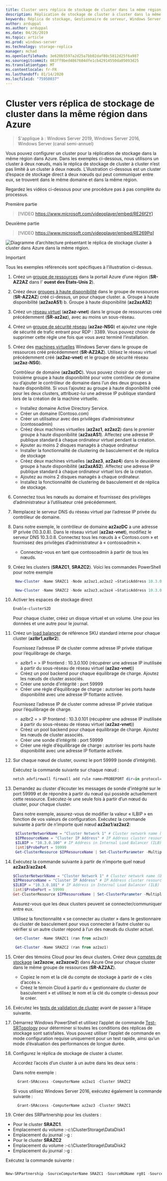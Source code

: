 ```yaml
---
title: Cluster vers réplica de stockage de cluster dans la même région dans Azure
description: Réplication de stockage de cluster à cluster dans la même région dans Azure
keywords: Réplica de stockage, Gestionnaire de serveur, Windows Server, Azure, cluster, la même région
author: arduppal
ms.author: arduppal
ms.date: 04/26/2019
ms.topic: article
ms.prod: windows-server
ms.technology: storage-replica
manager: mchad
ms.openlocfilehash: 3e620b5597a2d25a7bb02daf80c5812d25f6a987
ms.sourcegitcommit: 083ff9bed4867604dfe1cb42914550da05093d25
ms.translationtype: MT
ms.contentlocale: fr-FR
ms.lasthandoff: 01/14/2020
ms.locfileid: "75950037"
---
```

# <a name="cluster-to-cluster-storage-replica-within-the-same-region-in-azure"></a>Cluster vers réplica de stockage de cluster dans la même région dans Azure

> S'applique à : Windows Server 2019, Windows Server 2016, Windows Server (canal semi-annuel)

Vous pouvez configurer un cluster pour la réplication de stockage dans la même région dans Azure. Dans les exemples ci-dessous, nous utilisons un cluster à deux nœuds, mais le réplica de stockage de cluster à cluster n’est pas limité à un cluster à deux nœuds. L’illustration ci-dessous est un cluster d’espace de stockage direct à deux nœuds qui peut communiquer entre eux, se trouvent dans le même domaine et dans la même région.

Regardez les vidéos ci-dessous pour une procédure pas à pas complète du processus.

Première partie
> [!VIDEO https://www.microsoft.com/videoplayer/embed/RE26f2Y]

Deuxième partie
> [!VIDEO https://www.microsoft.com/videoplayer/embed/RE269Pq]

![Diagramme d’architecture présentant le réplica de stockage cluster à cluster dans Azure dans la même région.](media/Cluster-to-cluster-azure-one-region/architecture.png)
> [!IMPORTANT]
> Tous les exemples référencés sont spécifiques à l’illustration ci-dessus.

1. Créez un [groupe de ressources](https://ms.portal.azure.com/#create/Microsoft.ResourceGroup) dans la portail Azure d’une région (**SR-AZ2AZ** dans l' **ouest des États-Unis 2**). 
2. Créez deux [groupes à haute disponibilité](https://ms.portal.azure.com/#create/Microsoft.AvailabilitySet-ARM) dans le groupe de ressources (**SR-AZ2AZ**) créé ci-dessus, un pour chaque cluster. 
    a. Groupe à haute disponibilité (**az2azAS1**) b. Groupe à haute disponibilité (**az2azAS2**)
3. Créez un [réseau virtuel](https://ms.portal.azure.com/#create/Microsoft.VirtualNetwork-ARM) (**az2az-vnet**) dans le groupe de ressources créé précédemment (**SR-az2az**), avec au moins un sous-réseau. 
4. Créez un [groupe de sécurité réseau](https://ms.portal.azure.com/#create/Microsoft.NetworkSecurityGroup-ARM) (**az2az-NSG**) et ajoutez une règle de sécurité de trafic entrant pour RDP : 3389. Vous pouvez choisir de supprimer cette règle une fois que vous avez terminé l’installation. 
5. Créez des [machines virtuelles](https://ms.portal.azure.com/#create/Microsoft.WindowsServer2016Datacenter-ARM) Windows Server dans le groupe de ressources créé précédemment (**SR-AZ2AZ**). Utilisez le réseau virtuel précédemment créé (**az2az-vnet**) et le groupe de sécurité réseau (**az2az-NSG**). 
   
   Contrôleur de domaine (**az2azDC**). Vous pouvez choisir de créer un troisième groupe à haute disponibilité pour votre contrôleur de domaine ou d’ajouter le contrôleur de domaine dans l’un des deux groupes à haute disponibilité. Si vous l’ajoutez au groupe à haute disponibilité créé pour les deux clusters, attribuez-lui une adresse IP publique standard lors de la création de la machine virtuelle. 
   - Installez domaine Active Directory Service.
   - Créer un domaine (Contoso.com)
   - Créer un utilisateur avec des privilèges d’administrateur (contosoadmin) 
   - Créez deux machines virtuelles (**az2az1**, **az2az2**) dans le premier groupe à haute disponibilité (**az2azAS1**). Affectez une adresse IP publique standard à chaque ordinateur virtuel pendant la création.
   - Ajouter au moins 2 disques managés à chaque ordinateur
   - Installer la fonctionnalité de clustering de basculement et de réplica de stockage
   - Créez deux machines virtuelles (**az2az3**, **az2az4**) dans le deuxième groupe à haute disponibilité (**az2azAS2**). Affectez une adresse IP publique standard à chaque ordinateur virtuel lors de la création. 
   - Ajoutez au moins 2 disques managés à chaque ordinateur. 
   - Installez la fonctionnalité de clustering de basculement et de réplica de stockage. 
   
6. Connectez tous les nœuds au domaine et fournissez des privilèges d’administrateur à l’utilisateur créé précédemment. 

7. Remplacez le serveur DNS du réseau virtuel par l’adresse IP privée du contrôleur de domaine. 
8. Dans notre exemple, le contrôleur de domaine **az2azDC** a une adresse IP privée (10.3.0.8). Dans le réseau virtuel (**az2az-vnet**), modifiez le serveur DNS 10.3.0.8. Connectez tous les nœuds à « Contoso.com » et fournissez des privilèges d’administrateur à « contosoadmin ».
   - Connectez-vous en tant que contosoadmin à partir de tous les nœuds. 
    
9. Créez les clusters (**SRAZC1**, **SRAZC2**). 
   Voici les commandes PowerShell pour notre exemple
   ```PowerShell
    New-Cluster -Name SRAZC1 -Node az2az1,az2az2 –StaticAddress 10.3.0.100
   ```
   ```PowerShell
    New-Cluster -Name SRAZC2 -Node az2az3,az2az4 –StaticAddress 10.3.0.101
   ```
10. Activer les espaces de stockage direct
    ```PowerShell
    Enable-clusterS2D
    ```   
   
    Pour chaque cluster, créez un disque virtuel et un volume. Une pour les données et une autre pour le journal. 
   
11. Créez un [load balancer](https://ms.portal.azure.com/#create/Microsoft.LoadBalancer-ARM) de référence SKU standard interne pour chaque cluster (**azlbr1**,**azlbr2**). 
   
    Fournissez l’adresse IP de cluster comme adresse IP privée statique pour l’équilibrage de charge.
    - azlbr1 = > IP frontend : 10.3.0.100 (récupérer une adresse IP inutilisée à partir du sous-réseau de réseau virtuel (**az2az-vnet**))
    - Créez un pool backend pour chaque équilibrage de charge. Ajoutez les nœuds de cluster associés.
    - Créer une sonde d’intégrité : port 59999
    - Créer une règle d’équilibrage de charge : autoriser les ports haute disponibilité avec une adresse IP flottante activée. 
   
    Fournissez l’adresse IP de cluster comme adresse IP privée statique pour l’équilibrage de charge.
    - azlbr2 = > IP frontend : 10.3.0.101 (récupérer une adresse IP inutilisée à partir du sous-réseau de réseau virtuel (**az2az-vnet**))
    - Créez un pool backend pour chaque équilibrage de charge. Ajoutez les nœuds de cluster associés.
    - Créer une sonde d’intégrité : port 59999
    - Créer une règle d’équilibrage de charge : autoriser les ports haute disponibilité avec une adresse IP flottante activée. 
   
12. Sur chaque nœud de cluster, ouvrez le port 59999 (sonde d’intégrité). 
   
    Exécutez la commande suivante sur chaque nœud :
    ```PowerShell
    netsh advfirewall firewall add rule name=PROBEPORT dir=in protocol=tcp action=allow localport=59999 remoteip=any profile=any 
    ```   
13. Demandez au cluster d’écouter les messages de sonde d’intégrité sur le port 59999 et de répondre à partir du nœud qui possède actuellement cette ressource. 
    Exécutez-le une seule fois à partir d’un nœud du cluster, pour chaque cluster. 
    
    Dans notre exemple, assurez-vous de modifier la valeur « ILBIP » en fonction de vos valeurs de configuration. Exécutez la commande suivante à partir de n’importe quel nœud **az2az1**/**az2az2**:

    ```PowerShell
     $ClusterNetworkName = "Cluster Network 1" # Cluster network name (Use Get-ClusterNetwork on Windows Server 2012 or higher to find the name. And use Get-ClusterResource to find the IPResourceName).
     $IPResourceName = "Cluster IP Address" # IP Address cluster resource name.
     $ILBIP = "10.3.0.100" # IP Address in Internal Load Balancer (ILB) - The static IP address for the load balancer configured in the Azure portal.
     [int]$ProbePort = 59999
     Get-ClusterResource $IPResourceName | Set-ClusterParameter -Multiple @{"Address"="$ILBIP";"ProbePort"=$ProbePort;"SubnetMask"="255.255.255.255";"Network"="$ClusterNetworkName";”ProbeFailureThreshold”=5;"EnableDhcp"=0}
    ```

14. Exécutez la commande suivante à partir de n’importe quel nœud **az2az3**/**az2az4**. 

    ```PowerShell
    $ClusterNetworkName = "Cluster Network 1" # Cluster network name (Use Get-ClusterNetwork on Windows Server 2012 or higher to find the name. And use Get-ClusterResource to find the IPResourceName).
    $IPResourceName = "Cluster IP Address" # IP Address cluster resource name.
    $ILBIP = "10.3.0.101" # IP Address in Internal Load Balancer (ILB) - The static IP address for the load balancer configured in the Azure portal.
    [int]$ProbePort = 59999
    Get-ClusterResource $IPResourceName | Set-ClusterParameter -Multiple @{"Address"="$ILBIP";"ProbePort"=$ProbePort;"SubnetMask"="255.255.255.255";"Network"="$ClusterNetworkName";”ProbeFailureThreshold”=5;"EnableDhcp"=0}  
    ```   
    Assurez-vous que les deux clusters peuvent se connecter/communiquer entre eux. 

    Utilisez la fonctionnalité « se connecter au cluster » dans le gestionnaire du cluster de basculement pour vous connecter à l’autre cluster ou vérifier si un autre cluster répond à l’un des nœuds du cluster actuel.  
   
    ```PowerShell
     Get-Cluster -Name SRAZC1 (ran from az2az3)
    ```
    ```PowerShell
     Get-Cluster -Name SRAZC2 (ran from az2az1)
    ```   

15. Créer des témoins Cloud pour les deux clusters. Créez deux [comptes de stockage](https://ms.portal.azure.com/#create/Microsoft.StorageAccount-ARM) (**az2azcw**, **az2azcw2**) dans Azure One pour chaque cluster dans le même groupe de ressources (**SR-AZ2AZ**).

    - Copiez le nom et la clé du compte de stockage à partir de « clés d’accès ».
    - Créez le témoin Cloud à partir du « gestionnaire du cluster de basculement » et utilisez le nom et la clé du compte ci-dessus pour le créer.

16. Exécutez les [tests de validation de cluster](../../failover-clustering/create-failover-cluster.md#validate-the-configuration) avant de passer à l’étape suivante.

17. Démarrez Windows PowerShell et utilisez l’applet de commande [Test-SRTopology](https://docs.microsoft.com/powershell/module/storagereplica/test-srtopology?view=win10-ps) pour déterminer si toutes les conditions des réplicas de stockage sont satisfaites. Vous pouvez utiliser l’applet de commande en mode configuration requise uniquement pour un test rapide, ainsi qu’un mode d’évaluation des performances de longue durée.

18. Configurez le réplica de stockage de cluster à cluster.
   
    Accordez l’accès d’un cluster à un autre dans les deux sens :

    Dans notre exemple :

    ```PowerShell
      Grant-SRAccess -ComputerName az2az1 -Cluster SRAZC2
    ```
    Si vous utilisez Windows Server 2016, exécutez également la commande suivante :

    ```PowerShell
      Grant-SRAccess -ComputerName az2az3 -Cluster SRAZC1
    ```   
   
19. Créer des SRPartnership pour les clusters :</ol>

    - Pour le cluster **SRAZC1**.
    - Emplacement du volume :-c:\ClusterStorage\DataDisk1
    - Emplacement du journal :-g :
    - Pour le cluster **SRAZC2**
    - Emplacement du volume :-c:\ClusterStorage\DataDisk2
    - Emplacement du journal :-g :

Exécutez la commande suivante :

```PowerShell

New-SRPartnership -SourceComputerName SRAZC1 -SourceRGName rg01 -SourceVolumeName c:\ClusterStorage\DataDisk1 -SourceLogVolumeName  g: -DestinationComputerName **SRAZC2** -DestinationRGName rg02 -DestinationVolumeName c:\ClusterStorage\DataDisk2 -DestinationLogVolumeName  g:
```